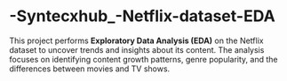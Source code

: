 # -Syntecxhub_-Netflix-dataset-EDA
This project performs **Exploratory Data Analysis (EDA)** on the Netflix dataset to uncover trends and insights about its content.   The analysis focuses on identifying content growth patterns, genre popularity, and the differences between movies and TV shows.
